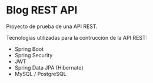 # Blog REST API
Proyecto de prueba de una API REST.

Tecnologías utilizadas para la contrucción de la API REST:
- Spring Boot
- Spring Security
- JWT
- Spring Data JPA (Hibernate)
- MySQL / PostgreSQL
